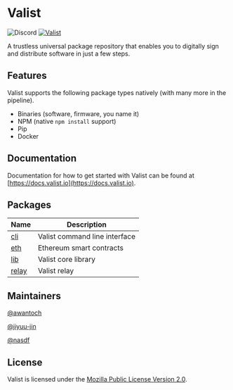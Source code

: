 # Valist

![Discord](https://img.shields.io/discord/785535462311591976)
[![Valist](https://img.shields.io/badge/valist-published-blue)](https://app.valist.io/valist)

A trustless universal package repository that enables you to digitally sign and distribute software in just a few steps.

## Features

Valist supports the following package types natively (with many more in the pipeline).

* Binaries (software, firmware, you name it)
* NPM (native `npm install` support)
* Pip
* Docker

## Documentation

Documentation for how to get started with Valist can be found at [https://docs.valist.io](https://docs.valist.io).

## Packages

| Name | Description |
| ---- | ----------- |
| [cli](./cli) | Valist command line interface |
| [eth](./eth) | Ethereum smart contracts |
| [lib](./lib) | Valist core library |
| [relay](./relay) | Valist relay |

## Maintainers

[@awantoch](https://github.com/awantoch)

[@jiyuu-jin](https://github.com/jiyuu-jin)

[@nasdf](https://github.com/nasdf)

## License

Valist is licensed under the [Mozilla Public License Version 2.0](https://www.mozilla.org/en-US/MPL/2.0/).
